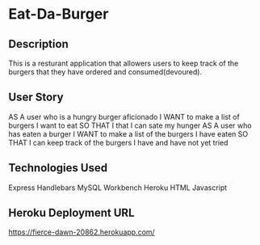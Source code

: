 # Eat-Da-Burger

## Description

This is a resturant application that allowers users to keep track of the burgers that they have ordered and consumed(devoured).  

## User Story

AS A user who is a hungry burger aficionado
I WANT to make a list of burgers I want to eat
SO THAT I that I can sate my hunger
AS A user who has eaten a burger
I WANT to make a list of the burgers I have eaten
SO THAT I can keep track of the burgers I have and have not yet tried

## Technologies Used

Express Handlebars
MySQL Workbench
Heroku
HTML
Javascript

## Heroku Deployment URL

https://fierce-dawn-20862.herokuapp.com/
